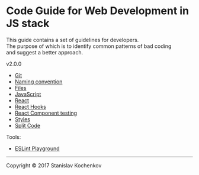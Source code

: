 # Code Guide for Web Development in JS stack
This guide contains a set of guidelines for developers.  
The purpose of which is to identify common patterns of bad coding  
and suggest a better approach.

v2.0.0

* [Git](https://github.com/UserBug/codeGuide/tree/v2/docs/git.md)
* [Naming convention](https://github.com/UserBug/codeGuide/tree/v2/docs/namingConvention.md)
* [Files](https://github.com/UserBug/codeGuide/tree/v2/docs/files.md)
* [JavaScript](https://github.com/UserBug/codeGuide/tree/v2/docs/javaScript/index.md)
* [React](https://github.com/UserBug/codeGuide/tree/v2/docs/react.md)
* [React Hooks](https://github.com/UserBug/codeGuide/tree/v2/docs/reactHooks.md)
* [React Component testing](https://github.com/UserBug/codeGuide/tree/v2/docs/reactComponentTesting.md)
* [Styles](https://github.com/UserBug/codeGuide/tree/v2/docs/styles.md)
* [Split Code](https://github.com/UserBug/codeGuide/tree/v2/docs/splitCode/index.md)

Tools:
* [ESLint Playground](
  https://eslint.org/play/#eyJ0ZXh0IjoiXG4iLCJvcHRpb25zIjp7InBhcnNlck9wdGlvbnMiOnsiZWNtYVZlcnNpb24iOiJsYXRlc3QiLCJzb3VyY2VUeXBlIjoic2NyaXB0IiwiZWNtYUZlYXR1cmVzIjp7fX0sInJ1bGVzIjp7fSwiZW52Ijp7ImVzNiI6dHJ1ZX19fQ==
)
---
Copyright © 2017 Stanislav Kochenkov 
